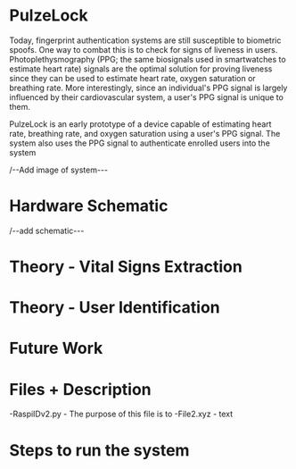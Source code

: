 # PulzeLock
Today, fingerprint authentication systems are still susceptible to biometric spoofs. One way to combat this is to check for signs of liveness in users. Photoplethysmography (PPG; the same biosignals used in smartwatches to estimate heart rate) signals are the optimal solution for proving liveness since they can be used to estimate heart rate, oxygen saturation or breathing rate. More interestingly, since an individual's PPG signal is largely influenced by their cardiovascular system, a user's PPG signal is unique to them.

PulzeLock is an early prototype of a device capable of estimating heart rate, breathing rate, and oxygen saturation using a user's PPG signal. The system also uses the PPG signal to authenticate enrolled users into the system  

/--Add image of system---

# Hardware Schematic

/--add schematic---

# Theory - Vital Signs Extraction

# Theory - User Identification

# Future Work

# Files + Description
-RaspiIDv2.py - The purpose of this file is to
-File2.xyz - text

# Steps to run the system
